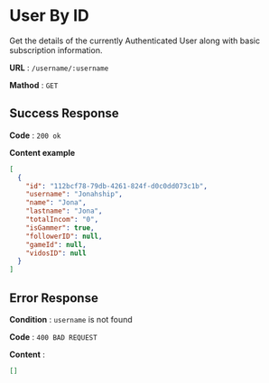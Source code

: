 # User By ID

Get the details of the currently Authenticated User along with basic subscription information.

**URL** : `/username/:username`

**Mathod** : `GET`

## Success Response

**Code** : `200 ok`

**Content example**

```json
[
  {
    "id": "112bcf78-79db-4261-824f-d0c0dd073c1b",
    "username": "Jonahship",
    "name": "Jona",
    "lastname": "Jona",
    "totalIncom": "0",
    "isGammer": true,
    "followerID": null,
    "gameId": null,
    "vidosID": null
  }
]
```

## Error Response

**Condition** : `username` is not found

**Code** : `400 BAD REQUEST`

**Content** :

```json
[]
```
